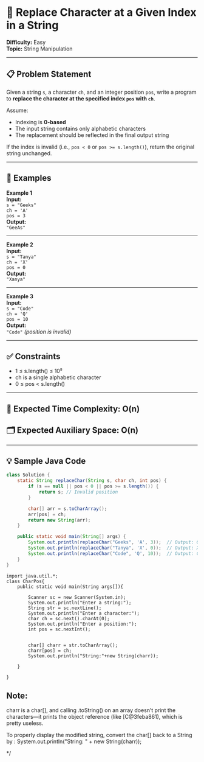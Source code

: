 
# 🔁 Replace Character at a Given Index in a String

**Difficulty:** Easy  
**Topic:** String Manipulation  

---

## 📋 Problem Statement

Given a string `s`, a character `ch`, and an integer position `pos`, write a program to **replace the character at the specified index `pos` with `ch`**.  

Assume:
- Indexing is **0-based**
- The input string contains only alphabetic characters
- The replacement should be reflected in the final output string

If the index is invalid (i.e., `pos < 0` or `pos >= s.length()`), return the original string unchanged.

---

## 🧪 Examples

**Example 1**  
**Input:**  
`s = "Geeks"`  
`ch = 'A'`  
`pos = 3`  
**Output:**  
`"GeeAs"`

---

**Example 2**  
**Input:**  
`s = "Tanya"`  
`ch = 'X'`  
`pos = 0`  
**Output:**  
`"Xanya"`

---

**Example 3**  
**Input:**  
`s = "Code"`  
`ch = 'Q'`  
`pos = 10`  
**Output:**  
`"Code"`  _(position is invalid)_

---

## ✅ Constraints

- 1 ≤ s.length() ≤ 10⁵  
- ch is a single alphabetic character  
- 0 ≤ pos < s.length()

---

## 🔧 Expected Time Complexity: O(n)  
## 🗂️ Expected Auxiliary Space: O(n)

---

## 💡 Sample Java Code

```java
class Solution {
    static String replaceChar(String s, char ch, int pos) {
        if (s == null || pos < 0 || pos >= s.length()) {
            return s; // Invalid position
        }

        char[] arr = s.toCharArray();
        arr[pos] = ch;
        return new String(arr);
    }

    public static void main(String[] args) {
        System.out.println(replaceChar("Geeks", 'A', 3));  // Output: GeeAs
        System.out.println(replaceChar("Tanya", 'X', 0));  // Output: Xanya
        System.out.println(replaceChar("Code", 'Q', 10));  // Output: Code
    }
}

```



```
import java.util.*;
class CharPos{
	public static void main(String args[]){
		
		Scanner sc = new Scanner(System.in);
		System.out.println("Enter a string:");
		String str = sc.nextLine();
		System.out.println("Enter a character:");
		char ch = sc.next().charAt(0);
		System.out.println("Enter a position:");
		int pos = sc.nextInt();

		
		char[] charr = str.toCharArray();
		charr[pos] = ch;
		System.out.println("String:"+new String(charr));

	}

}
```

## Note:

charr is a char[], and calling .toString() on an array doesn’t print the characters—it prints the object reference (like [C@3feba861), which is pretty useless.

To properly display the modified string, convert the char[] back to a String by :
                      System.out.println("String: " + new String(charr));

*/
